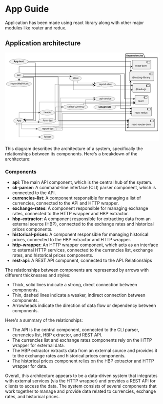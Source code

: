 # App Guide

Application has been made using react library along with other major modules like router and redux.

## Application architecture

![](./arch/app-arch.svg)

This diagram describes the architecture of a system, specifically the relationships between its components. Here's a breakdown of the architecture:

### Components

- **api**: The main API component, which is the central hub of the system.
- **cli-parser**: A command-line interface (CLI) parser component, which is connected to the API.
- **currencies-list**: A component responsible for managing a list of currencies, connected to the API and HTTP wrapper.
- **exchange-rates**: A component responsible for managing exchange rates, connected to the HTTP wrapper and HBP extractor.
- **hbp-extractor**: A component responsible for extracting data from an external source (HBP), connected to the exchange rates and historical prices components.
- **historical-prices**: A component responsible for managing historical prices, connected to the HBP extractor and HTTP wrapper.
- **http-wrapper**: An HTTP wrapper component, which acts as an interface to external HTTP services, connected to the currencies list, exchange rates, and historical prices components.
- **rest-api**: A REST API component, connected to the API.
Relationships

The relationships between components are represented by arrows with different thicknesses and styles:

- Thick, solid lines indicate a strong, direct connection between components.
- Thin, dashed lines indicate a weaker, indirect connection between components.
- Arrowheads indicate the direction of data flow or dependency between components.

Here's a summary of the relationships:

- The API is the central component, connected to the CLI parser, currencies list, HBP extractor, and REST API.
- The currencies list and exchange rates components rely on the HTTP wrapper for external data.
- The HBP extractor extracts data from an external source and provides it to the exchange rates and historical prices components.
- The historical prices component relies on the HBP extractor and HTTP wrapper for data.

Overall, this architecture appears to be a data-driven system that integrates with external services (via the HTTP wrapper) and provides a REST API for clients to access the data. The system consists of several components that work together to manage and provide data related to currencies, exchange rates, and historical prices.